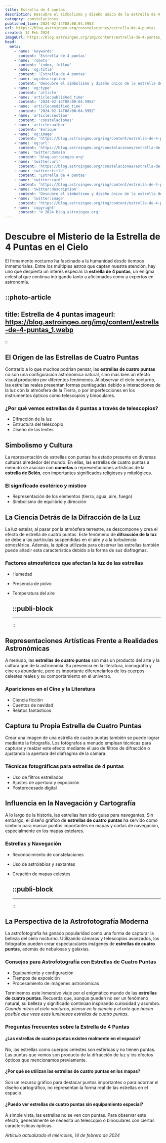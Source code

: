 ```yaml
---
title: Estrella de 4 puntas
description: Descubre el simbolismo y diseño único de la estrella de 4 puntas, un elemento con historia y significado en diferentes culturas.
category: constelaciones
published_time: 2024-02-14T08:00:04.595Z
url: https://blog.astroingeo.org/constelaciones/estrella-de-4-puntas
created: 14 Feb 2024
imageUrl: https://blog.astroingeo.org/img/content/estrella-de-4-puntas_1.webp
head:
  meta:
    - name: 'keywords'
      content: 'Estrella de 4 puntas'
    - name: 'robots'
      content: 'index, follow'
    - name: 'og:title'
      content: 'Estrella de 4 puntas'
    - name: 'og:description'
      content: 'Descubre el simbolismo y diseño único de la estrella de 4 puntas, un elemento con historia y significado en diferentes culturas.'
    - name: 'og:type'
      content: 'article'
    - name: 'article:published_time'
      content: '2024-02-14T08:00:04.595Z'
    - name: 'article:modified_time'
      content: '2024-02-14T08:00:04.595Z'
    - name: 'article:section'
      content: 'constelaciones'
    - name: 'article:author'
      content: 'Enrique'
    - name: 'og:image'
      content: 'https://blog.astroingeo.org/img/content/estrella-de-4-puntas_1.webp'
    - name: 'og:url'
      content: 'https://blog.astroingeo.org/constelaciones/estrella-de-4-puntas'
    - name: 'twitter:domain'
      content: 'blog.astroingeo.org'
    - name: 'twitter:url'
      content: 'https://blog.astroingeo.org/constelaciones/estrella-de-4-puntas'
    - name: 'twitter:title'
      content: 'Estrella de 4 puntas'
    - name: 'twitter:card'
      content: 'https://blog.astroingeo.org/img/content/estrella-de-4-puntas_1.webp'
    - name: 'twitter:description'
      content: 'Descubre el simbolismo y diseño único de la estrella de 4 puntas, un elemento con historia y significado en diferentes culturas.'
    - name: 'twitter:image'
      content: 'https://blog.astroingeo.org/img/content/estrella-de-4-puntas_1.webp'
    - name: 'copyright'
      content: '© 2024 blog.astroingeo.org'
---
```

# Descubre el Misterio de la Estrella de 4 Puntas en el Cielo

El firmamento nocturno ha fascinado a la humanidad desde tiempos inmemoriales. Entre los múltiples astros que captan nuestra atención, hay uno que despierta un interés especial: la **estrella de 4 puntas**, un enigma celestial que continua intrigando tanto a aficionados como a expertos en astronomía.


::photo-article
---
title: Estrella de 4 puntas
imageurl: https://blog.astroingeo.org/img/content/estrella-de-4-puntas_1.webp
---
::


## El Origen de las Estrellas de Cuatro Puntas

Contrario a lo que muchos podrían pensar, las **estrellas de cuatro puntas** no son una configuración astronómica natural, sino más bien un efecto visual producido por diferentes fenómenos. Al observar el cielo nocturno, las estrellas reales presentan formas puntiagudas debido a interacciones de la luz con la atmósfera de la Tierra, o por imperfecciones en los instrumentos ópticos como telescopios y binoculares.

### ¿Por qué vemos estrellas de 4 puntas a través de telescopios?

* Difracción de la luz
* Estructura del telescopio
* Diseño de las lentes

## Simbolismo y Cultura

La representación de estrellas con puntas ha estado presente en diversas culturas alrededor del mundo. En ellas, las estrellas de cuatro puntas a menudo se asocian con **cometas** o representaciones artísticas de la **estrella de Belén**, con importantes significados religiosos y mitológicos.

### El significado esotérico y místico

* Representación de los elementos (tierra, agua, aire, fuego)
* Simbolismo de equilibrio y dirección

## La Ciencia Detrás de la Difracción de la Luz

La luz estelar, al pasar por la atmósfera terrestre, se descompone y crea el efecto de estrella de cuatro puntas. Este fenómeno de **difracción de la luz** se debe a las partículas suspendidas en el aire y a la turbulencia atmosférica. Además, la óptica utilizada para observar las estrellas también puede añadir esta característica debido a la forma de sus diafragmas.

### Factores atmosféricos que afectan la luz de las estrellas

* Humedad
* Presencia de polvo
* Temperatura del aire


  ::publi-block
  ---
  ---
  ::
  
  
## Representaciones Artísticas Frente a Realidades Astronómicas

A menudo, las **estrellas de cuatro puntas** son más un producto del arte y la cultura que de la astronomía. Su presencia en la literatura, iconografía y cine es abundante, pero es importante diferenciarlos de los cuerpos celestes reales y su comportamiento en el universo.

### Apariciones en el Cine y la Literatura

* Ciencia ficción
* Cuentos de navidad
* Relatos fantásticos

## Captura tu Propia Estrella de Cuatro Puntas

Crear una imagen de una estrella de cuatro puntas también se puede lograr mediante la fotografía. Los fotógrafos a menudo emplean técnicas para capturar y realzar este efecto mediante el uso de filtros de difracción o ajustando la apertura del diafragma de la cámara.

### Técnicas fotográficas para estrellas de 4 puntas

* Uso de filtros estrellados
* Ajustes de apertura y exposición
* Postprocesado digital

## Influencia en la Navegación y Cartografía

A lo largo de la historia, las estrellas han sido guías para navegantes. Sin embargo, el diseño gráfico de **estrellas de cuatro puntas** ha servido como símbolo para marcar puntos importantes en mapas y cartas de navegación, especialmente en los mapas estelares.

### Estrellas y Navegación

* Reconocimiento de constelaciones
* Uso de astrolabios y sextantes
* Creación de mapas celestes


  ::publi-block
  ---
  ---
  ::
  
  
## La Perspectiva de la Astrofotografía Moderna

La astrofotografía ha ganado popularidad como una forma de capturar la belleza del cielo nocturno. Utilizando cámaras y telescopios avanzados, los fotógrafos pueden crear espectaculares imágenes de **estrellas de cuatro puntas**, además de nebulosas y galaxias.

### Consejos para Astrofotografía con Estrellas de Cuatro Puntas

* Equipamiento y configuración
* Tiempos de exposición
* Procesamiento de imágenes astronómicas

Terminemos este inmersivo viaje por el enigmático mundo de las **estrellas de cuatro puntas**. Recuerda que, aunque pueden no ser un fenómeno natural, su belleza y significado continúan inspirando curiosidad y asombro. *Cuando mires al cielo nocturno, piensa en la ciencia y el arte que hacen posible que veas esas luminosas estrellas de cuatro puntas*.

### Preguntas frecuentes sobre la Estrella de 4 Puntas

#### ¿Las estrellas de cuatro puntas existen realmente en el espacio?
No, las estrellas como cuerpos celestes son esféricas y no tienen puntas. Las puntas que vemos son producto de la difracción de luz y los efectos ópticos que mencionamos previamente.

#### ¿Por qué se utilizan las estrellas de cuatro puntas en los mapas?
Son un recurso gráfico para destacar puntos importantes o para adornar el diseño cartográfico, no representan la forma real de las estrellas en el espacio.

#### ¿Puedo ver estrellas de cuatro puntas sin equipamiento especial?
A simple vista, las estrellas no se ven con puntas. Para observar este efecto, generalmente se necesita un telescopio o binoculares con ciertas características ópticas.

_Artículo actualizado el miércoles, 14 de febrero de 2024_